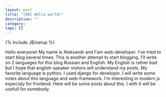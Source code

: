 ```yaml
---
layout: post
title: "[EN] Hello world!"
description: ""
category: 
tags: []
---
```

{% include JB/setup %}

Hello everyone! My name is Aleksandr and I'am web-developer. I've tried to start blog several times. 
This is another attempt to start blogging.  I'll write on 2 languages for this blog Russian and English.
My English is rather bad but I hope that english-speaker visitors will understand my posts.
My favorite language is python. I used django for developin. I will write some notes about this language
and web-framework. I'm interesting in modern js especialy for frontend. Here will be some posts about this.
I with it will be usefull for somebody.
